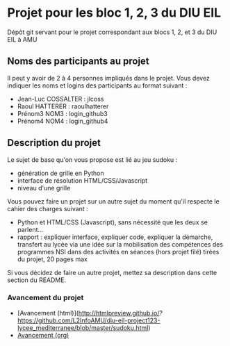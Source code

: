# Projet pour les bloc 1, 2, 3 du DIU EIL

Dépôt git servant pour le projet correspondant aux blocs 1, 2, et 3 du DIU EIL à AMU

## Noms des participants au projet

Il peut y avoir de 2 à 4 personnes impliqués dans le projet. Vous devez indiquer les noms et logins des participants au format suivant :

- Jean-Luc COSSALTER : jlcoss
- Raoul HATTERER : raoulhatterer
- Prénom3 NOM3 : login_github3
- Prénom4 NOM4 : login_github4

## Description du projet

Le sujet de base qu'on vous propose est lié au jeu sudoku :

- génération de grille en Python
- interface de résolution HTML/CSS/Javascript
- niveau d'une grille

Vous pouvez faire un projet sur un autre sujet du moment qu'il respecte le cahier des charges suivant :

- Python et HTML/CSS (Javascript), sans nécessité que les deux se parlent…
- rapport : expliquer interface, expliquer code, expliquer la démarche, transfert au lycée via une idée sur la mobilisation des compétences des programmes NSI dans des activités en séances (hors projet filé) tirées du projet, 20 pages max

Si vous décidez de faire un autre projet, mettez sa description dans cette section du README. 

### Avancement du projet

* [Avancement (html)](http://htmlpreview.github.io/?
https://github.com/L2InfoAMU/diu-eil-project123-lycee_mediterranee/blob/master/sudoku.html)
* [Avancement (org)](https://github.com/L2InfoAMU/diu-eil-project123-lycee_mediterranee/blob/master/sudoku.org)
